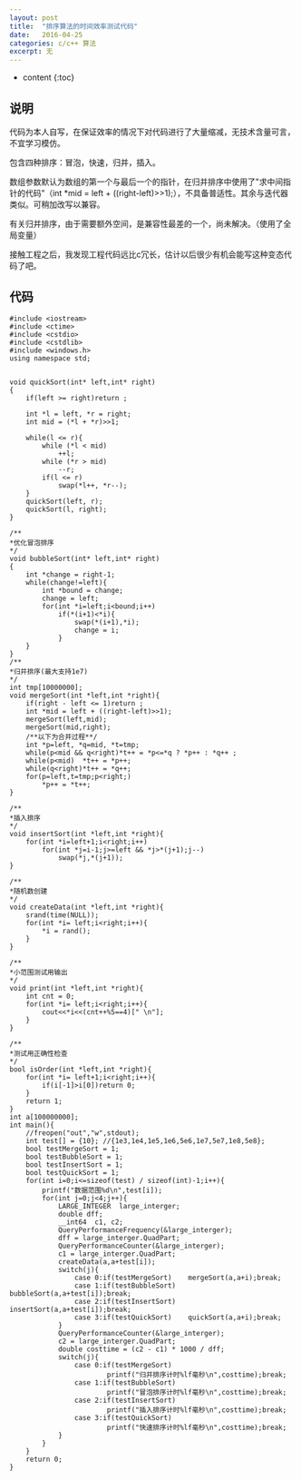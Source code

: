 ```yaml
---
layout: post
title:  "排序算法的时间效率测试代码"
date:   2016-04-25
categories: c/c++ 算法
excerpt: 无
---
```

* content
{:toc}

## 说明

代码为本人自写，在保证效率的情况下对代码进行了大量缩减，无技术含量可言，不宜学习模仿。

包含四种排序：冒泡，快速，归并，插入。

数组参数默认为数组的第一个与最后一个的指针，在归并排序中使用了"求中间指针的代码”（int *mid = left + ((right-left)>>1);），不具备普适性。其余与迭代器类似。可稍加改写以兼容。

有关归并排序，由于需要额外空间，是兼容性最差的一个，尚未解决。（使用了全局变量）

接触工程之后，我发现工程代码远比c冗长，估计以后很少有机会能写这种变态代码了吧。

## 代码

	#include <iostream>
	#include <ctime>
	#include <cstdio>
	#include <cstdlib>
	#include <windows.h>
	using namespace std;


	void quickSort(int* left,int* right)
	{
		if(left >= right)return ;

		int *l = left, *r = right;
		int mid = (*l + *r)>>1;

		while(l <= r){
			while (*l < mid)
				++l;
			while (*r > mid)
				--r;
			if(l <= r)
				swap(*l++, *r--);
		}
		quickSort(left, r);
		quickSort(l, right);
	}

	/**
	*优化冒泡排序
	*/
	void bubbleSort(int* left,int* right)
	{
		int *change = right-1;
		while(change!=left){
			int *bound = change;
			change = left;
			for(int *i=left;i<bound;i++)
				if(*(i+1)<*i){
					swap(*(i+1),*i);
					change = i;
				}
		}
	}
	/**
	*归并排序(最大支持1e7)
	*/
	int tmp[10000000];
	void mergeSort(int *left,int *right){
		if(right - left <= 1)return ;
		int *mid = left + ((right-left)>>1);
		mergeSort(left,mid);
		mergeSort(mid,right);
		/**以下为合并过程**/
		int *p=left, *q=mid, *t=tmp;
		while(p<mid && q<right)*t++ = *p<=*q ? *p++ : *q++ ;
		while(p<mid)  *t++ = *p++;
		while(q<right)*t++ = *q++;
		for(p=left,t=tmp;p<right;)
			*p++ = *t++;
	}

	/**
	*插入排序
	*/
	void insertSort(int *left,int *right){
		for(int *i=left+1;i<right;i++)
			for(int *j=i-1;j>=left && *j>*(j+1);j--)
				swap(*j,*(j+1));
	}

	/**
	*随机数创建
	*/
	void createData(int *left,int *right){
		srand(time(NULL));
		for(int *i= left;i<right;i++){
			*i = rand();
		}
	}

	/**
	*小范围测试用输出
	*/
	void print(int *left,int *right){
		int cnt = 0;
		for(int *i= left;i<right;i++){
			cout<<*i<<(cnt++%5==4)[" \n"];
		}
	}

	/**
	*测试用正确性检查
	*/
	bool isOrder(int *left,int *right){
		for(int *i= left+1;i<right;i++){
			if(i[-1]>i[0])return 0;
		}
		return 1;
	}
	int a[100000000];
	int main(){
		//freopen("out","w",stdout);
		int test[] = {10}; //{1e3,1e4,1e5,1e6,5e6,1e7,5e7,1e8,5e8};
		bool testMergeSort = 1;
		bool testBubbleSort = 1;
		bool testInsertSort = 1;
		bool testQuickSort = 1;
		for(int i=0;i<=sizeof(test) / sizeof(int)-1;i++){
			printf("数据范围%d\n",test[i]);
			for(int j=0;j<4;j++){
				LARGE_INTEGER  large_interger;
				double dff;
				__int64  c1, c2;
				QueryPerformanceFrequency(&large_interger);
				dff = large_interger.QuadPart;
				QueryPerformanceCounter(&large_interger);
				c1 = large_interger.QuadPart;
				createData(a,a+test[i]);
				switch(j){
					case 0:if(testMergeSort)    mergeSort(a,a+i);break;
					case 1:if(testBubbleSort)   bubbleSort(a,a+test[i]);break;
					case 2:if(testInsertSort)   insertSort(a,a+test[i]);break;
					case 3:if(testQuickSort)    quickSort(a,a+i);break;
				}
				QueryPerformanceCounter(&large_interger);
				c2 = large_interger.QuadPart;
				double costtime = (c2 - c1) * 1000 / dff;
				switch(j){
					case 0:if(testMergeSort)
							printf("归并排序计时%lf毫秒\n",costtime);break;
					case 1:if(testBubbleSort)
							printf("冒泡排序计时%lf毫秒\n",costtime);break;
					case 2:if(testInsertSort)
							printf("插入排序计时%lf毫秒\n",costtime);break;
					case 3:if(testQuickSort)
							printf("快速排序计时%lf毫秒\n",costtime);break;
				}
			}
		}
		return 0;
	}


